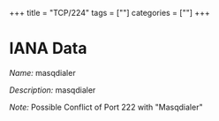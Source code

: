 +++
title = "TCP/224"
tags = [""]
categories = [""]
+++

# IANA Data

_Name:_ masqdialer

_Description:_ masqdialer

_Note:_ Possible Conflict of Port 222 with "Masqdialer"

